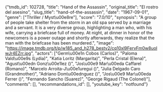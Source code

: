 {"tmdb_id": 102728, "title": "Hand of the Assassin", "original_title": "El rostro del asesino", "slug_title": "hand-of-the-assassin", "date": "1967-09-01", "genre": ["Thriller / Myst\u00e8re"], "score": "7.0/10", "synopsis": "A group of people take shelter from the storm in an old spa served by a marriage and a servant. It is a very diverse group, highlighting a man who, with his wife, carrying a briefcase full of money. At night, at dinner in honor of the newcomers is a power outage and shortly afterwards, they realize that the man with the briefcase has been murdered.", "image": "https://image.tmdb.org/t/p/w185_and_h278_bestv2/cq10xl9FervFm0w8uolwJr4EZrr.jpg", "actors": ["Germ\u00e1n Cobos (Carlos)", "Paloma Vald\u00e9s (Lydia)", "Katia Loritz (Margarita)", "Perla Cristal (Elena)", "Agust\u00edn Gonz\u00e1lez ()", "Jos\u00e9 Mar\u00eda Caffarel (Romano)", "Marcelo Arroita-J\u00e1uregui ()", "Julia Delgado Caro (Grandmother)", "Adriano Dom\u00ednguez ()", "Jos\u00e9 Mar\u00eda Ferrer ()", "Fernando Sancho (Suarez)", "George Rigaud (The Colonel)"], "comments": [], "recommandations_id": [], "youtube_key": "notfound"}